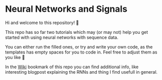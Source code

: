 # Neural Networks and Signals

Hi and welcome to this repository! 👋

This repo has so far two tutorials which may (or may not) help you get started with using neural networks with sequence data. 

You can either run the filled ones, or try and write your own code, as the templates has empty spaces for you to code in. Feel free to adjust them as you like 🙂

In the [Wiki](https://github.com/KristynaPijackova/Tutorials_NNs_and_signals/wiki) bookmark of this repo you can find additional info, like interesting blogpost explaining the RNNs and thing I find usefull in general.
